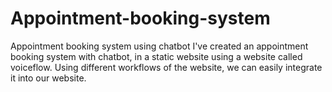 # Appointment-booking-system
Appointment booking system using chatbot
I've created an appointment booking system with chatbot, in a static website using a website called voiceflow.
Using different workflows of the website, we can easily integrate it into our website.
